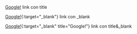 [Google!](https://google.it "Google!") link con title

[Google!](https://google.it){:target="_blank"} link con _blank

[Google!](https://google.it){:target="_blank" title="Google!"} link con title&_blank
